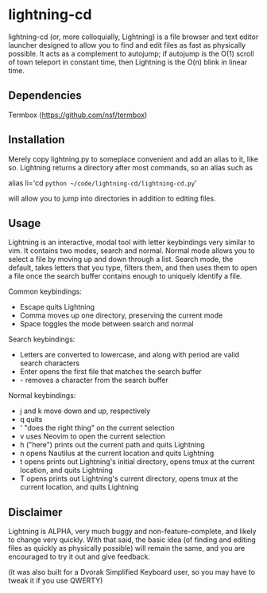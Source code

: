 # lightning-cd

lightning-cd (or, more colloquially, Lightning) is a file browser and text editor launcher designed to allow you to find and edit files as fast as physically possible.  It acts as a complement to autojump; if autojump is the O(1) scroll of town teleport in constant time, then Lightning is the O(n) blink in linear time.

Dependencies
-----------

Termbox (https://github.com/nsf/termbox)

Installation
------------

Merely copy lightning.py to someplace convenient and add an alias to it, like so.  Lightning returns a directory after most commands, so an alias such as

alias li='cd `python ~/code/lightning-cd/lightning-cd.py`'

will allow you to jump into directories in addition to editing files.

Usage
-----

Lightning is an interactive, modal tool with letter keybindings very similar to vim.  It contains two modes, search and normal.  Normal mode allows you to select a file by moving up and down through a list.  Search mode, the default, takes letters that you type, filters them, and then uses them to open a file once the search buffer contains enough to uniquely identify a file.

Common keybindings:
 - Escape quits Lightning
 - Comma moves up one directory, preserving the current mode
 - Space toggles the mode between search and normal

Search keybindings:
 - Letters are converted to lowercase, and along with period are valid search characters
 - Enter opens the first file that matches the search buffer
 - \- removes a character from the search buffer

Normal keybindings:
 - j and k move down and up, respectively
 - q quits
 - ' "does the right thing" on the current selection
 - v uses Neovim to open the current selection
 - h ("here") prints out the current path and quits Lightning
 - n opens Nautilus at the current location and quits Lightning
 - t opens prints out Lightning's initial directory, opens tmux at the current location, and quits Lightning
 - T opens prints out Lightning's current directory, opens tmux at the current location, and quits Lightning

Disclaimer
---------

Lightning is ALPHA, very much buggy and non-feature-complete, and likely to change very quickly.  With that said, the basic idea (of finding and editing files as quickly as physically possible) will remain the same, and you are encouraged to try it out and give feedback.

(it was also built for a Dvorak Simplified Keyboard user, so you may have to tweak it if you use QWERTY)
